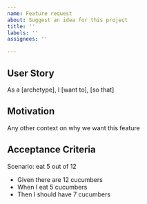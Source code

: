 ```yaml
---
name: Feature request
about: Suggest an idea for this project
title: ''
labels: ''
assignees: ''

---
```


User Story
---
As a [archetype], I [want to], [so that]

Motivation
---
Any other context on why we want this feature

Acceptance Criteria
---
Scenario: eat 5 out of 12
* Given there are 12 cucumbers
* When I eat 5 cucumbers
* Then I should have 7 cucumbers
